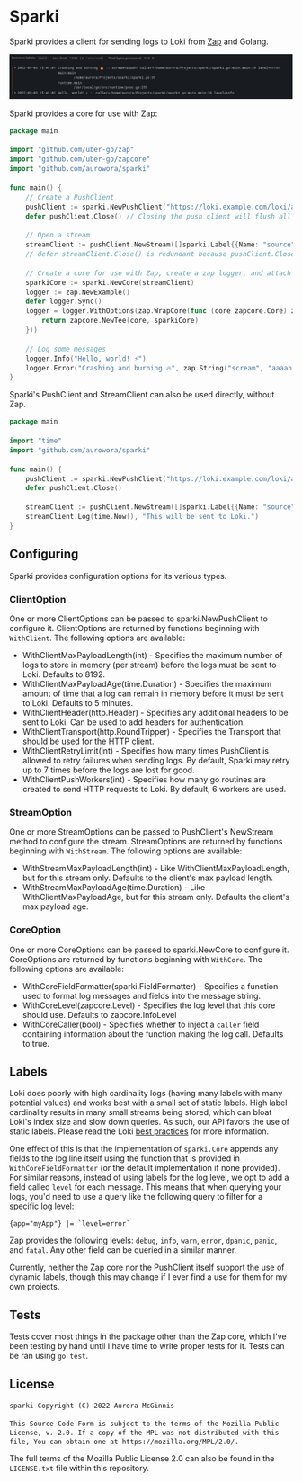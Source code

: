 # Sparki
Sparki provides a client for sending logs to Loki from [Zap](https://github.com/uber-go/zap) and Golang.

![Loki Logs](loki.png)

Sparki provides a core for use with Zap:

```go
package main

import "github.com/uber-go/zap"
import "github.com/uber-go/zapcore"
import "github.com/aurowora/sparki"

func main() {
    // Create a PushClient
    pushClient := sparki.NewPushClient("https://loki.example.com/loki/api/v1/push")
    defer pushClient.Close() // Closing the push client will flush all logs
    
    // Open a stream
    streamClient := pushClient.NewStream([]sparki.Label{{Name: "source", Value: "sparki"}})
    // defer streamClient.Close() is redundant because pushClient.Close will close all streams
    
    // Create a core for use with Zap, create a zap logger, and attach the core
    sparkiCore := sparki.NewCore(streamClient)
    logger := zap.NewExample()
    defer logger.Sync()
    logger = logger.WithOptions(zap.WrapCore(func (core zapcore.Core) zapcore.Core {
        return zapcore.NewTee(core, sparkiCore)
    }))
    
    // Log some messages
    logger.Info("Hello, world! ⚡")
    logger.Error("Crashing and burning 🔥", zap.String("scream", "aaaah!"))
}
```

Sparki's PushClient and StreamClient can also be used directly, without Zap.

```go
package main

import "time"
import "github.com/aurowora/sparki"

func main() {
    pushClient := sparki.NewPushClient("https://loki.example.com/loki/api/v1/push")
    defer pushClient.Close()
    
    streamClient := pushClient.NewStream([]sparki.Label{{Name: "source", Value: "sparki"}})
    streamClient.Log(time.Now(), "This will be sent to Loki.")
}
```
## Configuring

Sparki provides configuration options for its various types.

### ClientOption

One or more ClientOptions can be passed to sparki.NewPushClient to configure it. ClientOptions are returned by functions
beginning with `WithClient`. The following options are available:

- WithClientMaxPayloadLength(int) - Specifies the maximum number of logs to store in memory (per stream) before the logs must be sent to Loki. Defaults to 8192.
- WithClientMaxPayloadAge(time.Duration) - Specifies the maximum amount of time that a log can remain in memory before it must be sent to Loki. Defaults to 5 minutes.
- WithClientHeader(http.Header) - Specifies any additional headers to be sent to Loki. Can be used to add headers for authentication.
- WithClientTransport(http.RoundTripper) - Specifies the Transport that should be used for the HTTP client.
- WithClientRetryLimit(int) - Specifies how many times PushClient is allowed to retry failures when sending logs. By default, Sparki may retry up to 7 times before the logs are lost for good.
- WithClientPushWorkers(int) - Specifies how many go routines are created to send HTTP requests to Loki. By default, 6 workers are used.

### StreamOption

One or more StreamOptions can be passed to PushClient's NewStream method to configure the stream. StreamOptions are returned by functions beginning
with `WithStream`. The following options are available:

- WithStreamMaxPayloadLength(int) - Like WithClientMaxPayloadLength, but for this stream only. Defaults to the client's max payload length.
- WithStreamMaxPayloadAge(time.Duration) - Like WithClientMaxPayloadAge, but for this stream only. Defaults the client's max payload age.

### CoreOption

One or more CoreOptions can be passed to sparki.NewCore to configure it. CoreOptions are returned by functions beginning
with `WithCore`. The following options are available:

- WithCoreFieldFormatter(sparki.FieldFormatter) - Specifies a function used to format log messages and fields into the message string.
- WithCoreLevel(zapcore.Level) - Specifies the log level that this core should use. Defaults to zapcore.InfoLevel
- WithCoreCaller(bool) - Specifies whether to inject a `caller` field containing information about the function making the log call. Defaults to true.

## Labels

Loki does poorly with high cardinality logs (having many labels with many potential values) and works best with a small
set of static labels. High label cardinality results in many small streams being stored, which can bloat Loki's index size
and slow down queries. As such, our API favors the use of static labels. Please read the Loki [best practices](https://grafana.com/docs/loki/latest/best-practices/) for more information.

One effect of this is that the implementation of `sparki.Core` appends any fields to the log line itself using the function
that is provided in `WithCoreFieldFormatter` (or the default implementation if none provided). For similar reasons, instead of using labels
for the log level, we opt to add a field called `level` for each message. This means that when querying your logs, you'd need to use
a query like the following query to filter for a specific log level:

```
{app="myApp"} |= `level=error`
```

Zap provides the following levels: `debug`, `info`, `warn`, `error`, `dpanic`, `panic`, and `fatal`. Any other field can be queried in a similar manner.

Currently, neither the Zap core nor the PushClient itself support the use of dynamic labels, though this may change if
I ever find a use for them for my own projects.

## Tests

Tests cover most things in the package other than the Zap core, which I've been testing by hand until I have time to write
proper tests for it. Tests can be ran using `go test`.

## License

```
sparki Copyright (C) 2022 Aurora McGinnis

This Source Code Form is subject to the terms of the Mozilla Public
License, v. 2.0. If a copy of the MPL was not distributed with this
file, You can obtain one at https://mozilla.org/MPL/2.0/.
```

The full terms of the Mozilla Public License 2.0 can also be found in the `LICENSE.txt` file within this repository.